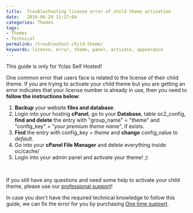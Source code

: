 ```yaml
---
title:  Troubleshooting license error of child theme activation
date:   2016-06-29 11:27:04
categories: Themes
tags: 
- Themes
- Technical
permalink: /troubleshoot-child-theme/
keywords: license, error, theme, panel, activate, appearance
---
```

<div class="alert alert-warning">
<strong><i class="glyphicon glyphicon-warning-sign"></i> </strong> This guide is only for Yclas Self Hosted!
</div>

One common error that users face is related to the license of their child theme. If you are trying to activate your child theme but you are getting an error indicates that your license number is already in use, then you need to **follow the instructions below**:

1. **Backup** your website **files and database**.
2. Login into your hosting **cPanel**, go to your **Database**, table oc2\_config, **find and delete** the entry with "group_name" = "theme" and "config_key" = "_your premium theme name_", if exists.
3. **Find** the entry with config_key = _theme_ and **change** config_value to _default_.
4. Go into your **cPanel File Manager** and delete everything inside oc/cache/
5. Login into your admin panel and activate your theme! ;)

<br>

If you still have any questions and need some help to activate your child theme, please use our [professional support](https://selfhosted.yclas.com/support/)! 

In case you don't have the required technical knowledge to follow this guide, we can fix the error for you by purchasing [One time support](https://selfhosted.yclas.com/services/one-time-support.html).








